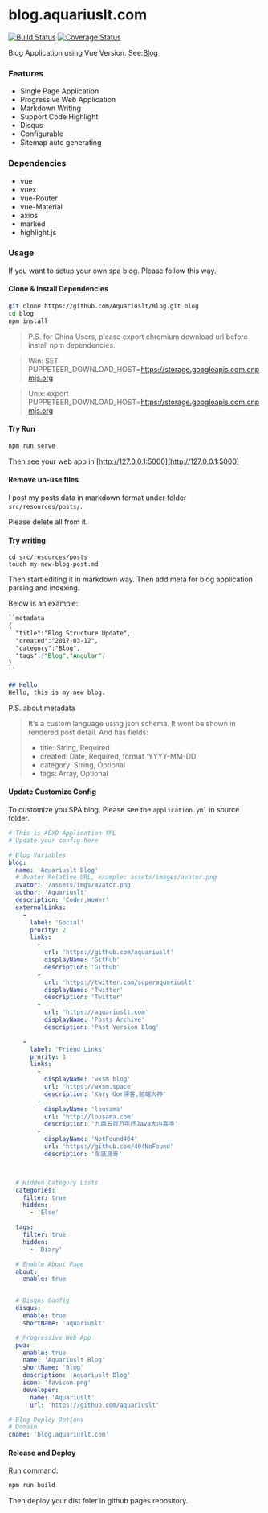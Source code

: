 # blog.aquariuslt.com

[![Build Status](https://api.travis-ci.org/Aquariuslt/blog.svg?branch=VUE)](https://github.com/Aquariuslt/Blog)
[![Coverage Status](https://coveralls.io/repos/github/Aquariuslt/blog/badge.svg?branch=VUE)](https://coveralls.io/github/Aquariuslt/blog?branch=VUE)


Blog Application using Vue Version.
See:[Blog](https://blog.aquariuslt.com)


### Features
- Single Page Application
- Progressive Web Application
- Markdown Writing
- Support Code Highlight
- Disqus
- Configurable
- Sitemap auto generating

### Dependencies
- vue
- vuex
- vue-Router
- vue-Material
- axios
- marked
- highlight.js


### Usage
If you want to setup your own spa blog.
Please follow this way.


#### Clone & Install Dependencies
```bash
git clone https://github.com/Aquariuslt/Blog.git blog
cd blog
npm install
```

> P.S. for China Users, please export chromium download url before install npm dependencies.

> Win: SET PUPPETEER_DOWNLOAD_HOST=https://storage.googleapis.com.cnpmjs.org

> Unix: export PUPPETEER_DOWNLOAD_HOST=https://storage.googleapis.com.cnpmjs.org


#### Try Run 
```bash
npm run serve
```

Then see your web app in 
[http://127.0.0.1:5000](http://127.0.0.1:5000)

#### Remove un-use files
I post my posts data in markdown format under folder
`src/resources/posts/`.

Please delete all from it.

#### Try writing
```
cd src/resources/posts
touch my-new-blog-post.md
```

Then start editing it in markdown way.
Then add meta for blog application parsing and indexing.

Below is an example:
```markdown
``metadata
{
  "title":"Blog Structure Update",
  "created":"2017-03-12",
  "category":"Blog",
  "tags":["Blog","Angular"]
}
``

## Hello
Hello, this is my new blog.
```

P.S. about metadata
> It's a custom language using json schema.
> It wont be shown in rendered post detail.
> And has fields:
> - title: String, Required
> - created: Date, Required, format 'YYYY-MM-DD'
> - category: String, Optional
> - tags: Array, Optional



#### Update Customize Config 
To customize you SPA blog.
Please see the `application.yml` in source folder.

```yaml
# This is AEXO Application YML
# Update your config here

# Blog Variables
blog:
  name: 'Aquariuslt Blog'
  # Avator Relative URL, example: assets/images/avator.png
  avator: '/assets/imgs/avator.png'
  author: 'Aquariuslt'
  description: 'Coder,WoWer'
  externalLinks:
    -
      label: 'Social'
      prority: 2
      links:
        -
          url: 'https://github.com/aquariuslt'
          displayName: 'Github'
          description: 'Github'
        -
          url: 'https://twitter.com/superaquariuslt'
          displayName: 'Twitter'
          description: 'Twitter'
        -
          url: 'https://aquariuslt.com'
          displayName: 'Posts Archive'
          description: 'Past Version Blog'

    -
      label: 'Friend Links'
      prority: 1
      links:
        -
          displayName: 'wxsm blog'
          url: 'https://wxsm.space'
          description: 'Kary Gor博客,前端大神'
        -
          displayName: 'lousama'
          url: 'http://lousama.com'
          description: '九鼎五百万年终Java大内高手'
        -
          displayName: 'NotFound404'
          url: 'https://github.com/404NoFound'
          description: '车底良哥'



  # Hidden Category Lists
  categories:
    filter: true
    hidden:
      - 'Else'

  tags:
    filter: true
    hidden:
      - 'Diary'

  # Enable About Page
  about:
    enable: true


  # Disqus Config
  disqus:
    enable: true
    shortName: 'aquariuslt'

  # Progressive Web App
  pwa:
    enable: true
    name: 'Aquariuslt Blog'
    shortName: 'Blog'
    description: 'Aquariuslt Blog'
    icon: 'favicon.png'
    developer:
      name: 'Aquariuslt'
      url: 'https://github.com/aquariuslt'

# Blog Deploy Options
# Domain
cname: 'blog.aquariuslt.com'
```


#### Release and Deploy
Run command:
```bash
npm run build
```

Then deploy your dist foler in github pages repository.
